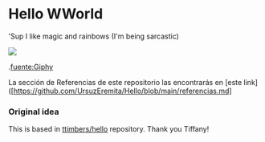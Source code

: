 # Hello WWorld
'Sup I like magic and rainbows (I'm being sarcastic)

![](https://media.giphy.com/media/2A75RyXVzzSI2bx4Gj/giphy.gif)

.[fuente:Giphy](https://giphy.com/gifs/hallmarkecards-cute-hallmark-shoebox-2A75RyXVzzSI2bx4Gj)

La sección de Referencias de este repositorio las encontrarás en [este link]([https://github.com/UrsuzEremita/Hello/blob/main/referencias.md]

### Original idea
This is based in [ttimbers/hello](https://github.com/ttimbers/hello) repository. Thank you Tiffany!
